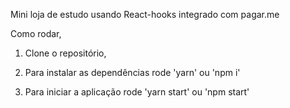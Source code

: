 Mini loja de estudo usando React-hooks integrado com pagar.me 

Como rodar,

1. Clone o repositório,

2. Para instalar as dependências rode 'yarn' ou 'npm i'

3. Para iniciar a aplicação rode 'yarn start' ou 'npm start'
